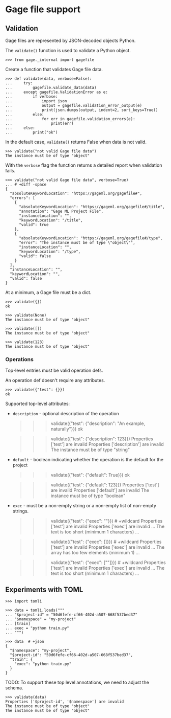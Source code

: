 # Gage file support

## Validation

Gage files are represented by JSON-decoded objects Python.

The `validate()` function is used to validate a Python object.

    >>> from gage._internal import gagefile

Create a function that validates Gage file data.

    >>> def validate(data, verbose=False):
    ...     try:
    ...         gagefile.validate_data(data)
    ...     except gagefile.ValidationError as e:
    ...         if verbose:
    ...             import json
    ...             output = gagefile.validation_error_output(e)
    ...             print(json.dumps(output, indent=2, sort_keys=True))
    ...         else:
    ...             for err in gagefile.validation_errors(e):
    ...                 print(err)
    ...     else:
    ...         print("ok")

In the default case, `validate()` returns False when data is not valid.

    >>> validate("not valid Gage file data")
    The instance must be of type "object"

With the `verbose` flag the function returns a detailed report when
validation fails.

    >>> validate("not valid Gage file data", verbose=True)
    ... # +diff -space
    {
      "absoluteKeywordLocation": "https://gageml.org/gagefile#",
      "errors": [
        {
          "absoluteKeywordLocation": "https://gageml.org/gagefile#/title",
          "annotation": "Gage ML Project File",
          "instanceLocation": "",
          "keywordLocation": "/title",
          "valid": true
        },
        {
          "absoluteKeywordLocation": "https://gageml.org/gagefile#/type",
          "error": "The instance must be of type \"object\"",
          "instanceLocation": "",
          "keywordLocation": "/type",
          "valid": false
        }
      ],
      "instanceLocation": "",
      "keywordLocation": "",
      "valid": false
    }

At a minimum, a Gage file must be a dict.

    >>> validate({})
    ok

    >>> validate(None)
    The instance must be of type "object"

    >>> validate([])
    The instance must be of type "object"

    >>> validate(123)
    The instance must be of type "object"

### Operations

Top-level entries must be valid operation defs.

An operation def doesn't require any attributes.

    >>> validate({"test": {}})
    ok

Supported top-level attributes:

- `description` - optional description of the operation

    >>> validate({"test": {"description": "An example, naturally"}})
    ok

    >>> validate({"test": {"description": 123}})
    Properties ['test'] are invalid
    Properties ['description'] are invalid
    The instance must be of type "string"

- `default` - boolean indicating whether the operation is the default
  for the project

    >>> validate({"test": {"default": True}})
    ok

    >>> validate({"test": {"default": 123}})
    Properties ['test'] are invalid
    Properties ['default'] are invalid
    The instance must be of type "boolean"

- `exec` - must be a non-empty string or a non-empty list of non-empty
  strings.

    >>> validate({"test": {"exec": ""}})  # +wildcard
    Properties ['test'] are invalid
    Properties ['exec'] are invalid
    ...
    The text is too short (minimum 1 characters)
    ...

    >>> validate({"test": {"exec": []}})  # +wildcard
    Properties ['test'] are invalid
    Properties ['exec'] are invalid
    ...
    The array has too few elements (minimum 1)
    ...

    >>> validate({"test": {"exec": [""]}})  # +wildcard
    Properties ['test'] are invalid
    Properties ['exec'] are invalid
    ...
    The text is too short (minimum 1 characters)
    ...

## Experiments with TOML

    >>> import tomli

    >>> data = tomli.loads("""
    ... "$project-id" = "50d6fefe-cf66-402d-a507-668f537bed37"
    ... "$namespace" = "my-project"
    ... [train]
    ... exec = "python train.py"
    ... """)

    >>> data  # +json
    {
      "$namespace": "my-project",
      "$project-id": "50d6fefe-cf66-402d-a507-668f537bed37",
      "train": {
        "exec": "python train.py"
      }
    }

TODO: To support these top level annotations, we need to adjust the
schema.

    >>> validate(data)
    Properties ['$project-id', '$namespace'] are invalid
    The instance must be of type "object"
    The instance must be of type "object"
